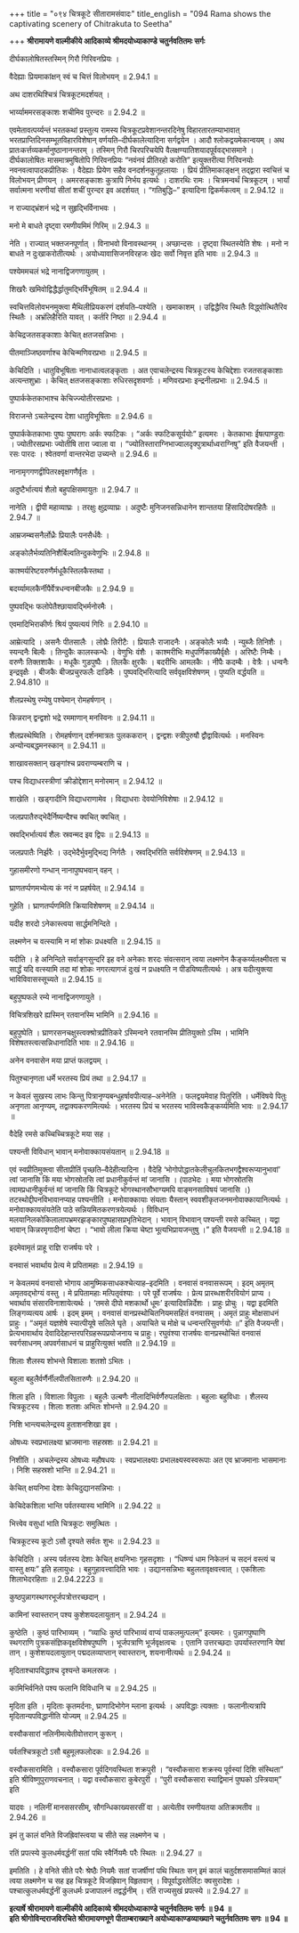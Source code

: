 +++
title = "०९४ चित्रकूटे सीतारामसंवादः"
title_english = "094 Rama shows the captivating scenery of Chitrakuta to Seetha"

+++
**श्रीरामायणे वाल्मीकीये आदिकाव्ये श्रीमदयोध्याकाण्डे चतुर्नवतितमः सर्गः**

दीर्घकालोषितस्तस्मिन् गिरौ गिरिवनप्रियः ।

वैदेह्याः प्रियमाकांक्षन् स्वं च चित्तं विलोभयन् ॥ 2.94.1 ॥

अथ दाशरथिश्चित्रं चित्रकूटमदर्शयत् ।

भार्य्याममरसङ्काशः शचीमिव पुरन्दरः ॥ 2.94.2 ॥

एवमेतावत्पर्य्यन्तं भरतकथां प्रस्तुत्य रामस्य चित्रकूटप्रवेशानन्तरदिनेषु विहारतारतम्याभावात् भरतप्राप्तिदिनसम्भूतविहारविशेषान् वर्णयति–दीर्घकालेत्यादिना सर्गद्वयेन । आदौ श्लोकद्वयमेकान्वयम् । अथ प्रातःकर्त्तव्यकर्मानुष्ठानानन्तरम् । तस्मिन् गिरौ चिरपरिचयेपि वैलक्षण्यातिशयादपूर्ववद्भासमाने । दीर्घकालोषितः मासमात्रमुषितोपि गिरिवनप्रियः “नवंनवं प्रीतिरहो करोति” इत्युक्तरीत्या गिरिवनयोः नवनवत्वापादकप्रीतिकः । वैदेह्याः प्रियेण सहैव वनदर्शनकुतूहलायाः । प्रियं प्रीतिमाकाङ्क्षन् तद्द्वारा स्वचित्तं च विलोभयन् प्रीणयन् । अमरसङ्काशः कुत्रापि निर्भय इत्यर्थः । दाशरथिः रामः । चित्रमन्वर्थं चित्रकूटम् । भार्यां सर्वात्मना भरणीयां सीतां शचीं पुरन्दर इव अदर्शयत् । “गतिबुद्धि–” इत्यादिना द्विकर्मकत्वम् ॥ 2.94.12 ॥

न राज्याद्भ्रंशनं भद्रे न सुहृद्भिर्विनाभवः ।

मनो मे बाधते दृष्ट्वा रमणीयमिमं गिरिम् ॥ 2.94.3 ॥

नेति । राज्यात् भक्तजनपूर्णात् । विनाभवो विनावस्थानम् । अप्छान्दसः । दृष्ट्वा स्थितस्येति शेषः । मनो न बाधते न दुःखाकरोतीत्यर्थः । अयोध्यावासिजनविरहजः खेदः सर्वो निवृत्त इति भावः ॥ 2.94.3 ॥

पश्येममचलं भद्रे नानाद्विजगणायुतम् ।

शिखरैः खमिवोद्विद्धैर्द्धातुमद्भिर्विभूषितम् ॥ 2.94.4 ॥

स्वचित्तविलोवभनमुक्त्वा मैथिलीप्रियकरणं दर्शयति–पश्येति । खमाकाशम् । उद्विद्धैरिव स्थितैः विद्ध्वोत्थितैरिव स्थितैः । अभ्रंलिहैरिति यावत् । कर्तरि निष्ठा ॥ 2.94.4 ॥

केचिद्रजतसङ्काशाः केचित् क्षतजसन्निभाः ।

पीतमाञ्जिष्ठवर्णाश्च केचिन्मणिवरप्रभाः ॥ 2.94.5 ॥

केचिदिति । धातुविभूषिताः नानाधात्वलङ्कृताः । अत एवाचलेन्द्रस्य चित्रकूटस्य केचिद्देशाः रजतसङ्काशाः अत्यन्तशुभ्राः । केचित् क्षतजसङ्काशाः रुधिरसदृशवर्णाः । मणिवरप्रभाः इन्द्रनीलप्रभाः ॥ 2.94.5 ॥

पुष्पार्ककेतकाभाश्च केचिज्ज्योतीरसप्रभाः ।

विराजन्ते ऽचलेन्द्रस्य देशा धातुविभूषिताः ॥ 2.94.6 ॥

पुष्पार्ककेतकाभाः पुष्पः पुष्परागः अर्कः स्फटिकः । “अर्कः स्फटिकसूर्ययोः” इत्यमरः । केतकाभाः ईषत्पाण्डुराः । ज्योतीरसप्रभाः ज्योतीषि तारा ज्वाला वा । “ज्योतिस्ताराग्निभाज्वालदृक्पुत्रार्थाध्वराग्निषु” इति वैजयन्ती । रसः पारदः । श्वेतवर्णा वान्तरभेदा उच्यन्ते ॥ 2.94.6 ॥

नानामृगगणद्वीपितरक्ष्वृक्षगणैर्वृतः ।

अदुष्टैर्भात्ययं शैलो बहुपक्षिसमायुतः ॥ 2.94.7 ॥

नानेति । द्वीपी महाव्याघ्रः । तरक्षुः क्षुद्रव्याघ्रः । अदुष्टैः मुनिजनसन्निधानेन शान्ततया हिंसादिदोषरहितैः ॥ 2.94.7 ॥

आम्रजम्ब्वसनैर्लोध्रैः प्रियालैः पनसैर्धवैः ।

अङ्कोलैर्भव्यतिनिशैर्बिल्वतिन्दुकवेणुभिः ॥ 2.94.8 ॥

काश्मर्यरिष्टवरुणैर्मधूकैस्तिलकैस्तथा ।

बदर्य्यामलकैर्नीपैर्वेत्रधन्वनबीजकैः ॥ 2.94.9 ॥

पुष्पवद्भिः फलोपेतैश्छायावद्भिर्मनोरमैः ।

एवमादिभिराकीर्णः श्रियं पुष्यत्ययं गिरिः ॥ 2.94.10 ॥

आम्रेत्यादि । असनैः पीतसालैः । लोघ्रैः तिरीटैः । प्रियालैः राजादनैः । अङ्कोलैः भव्यैः । न्युब्जैः तिनिशैः । स्यन्दनैः बिल्वैः । तिन्दुकैः कालस्कन्धैः । वेणुभिः वंशैः । काश्मरीभिः मधुपर्णिकाख्यैर्वृक्षैः । अरिष्टैः निम्बैः । वरुणैः तिक्तशाकैः । मधूकैः गुडपुष्पैः । तिलकैः क्षुरकैः । बदरीभिः आमलकैः । नीपैः कदम्बैः । वेत्रैः । धन्वनैः इन्द्रवृक्षैः । बीजकैः बीजप्रचुरफलैः दाडिमैः । पुष्पवद्भिरित्यादि सर्ववृक्षविशेषणम् । पुष्यति वर्द्धयति ॥ 2.94.810 ॥

शैलप्रस्थेषु रम्येषु पश्येमान् रोमहर्षणान् ।

किन्नरान् द्वन्द्वशो भद्रे रममाणान् मनस्विनः ॥ 2.94.11 ॥

शैलप्रस्थेष्विति । रोमहर्षणान् दर्शनमात्रतः पुलककरान् । द्वन्द्वशः स्त्रीपुरुषौ द्वौद्वावित्यर्थः । मनस्विनः अन्योन्यबद्धमनस्कान् ॥ 2.94.11 ॥

शाखावसक्तान् खङ्गांश्च प्रवराण्यम्बराणि च ।

पश्च विद्याधरस्त्रीणां क्रीडोद्देशान् मनोरमान् ॥ 2.94.12 ॥

शाखेति । खड्गादीनि विद्याधराणामेव । विद्याधराः देवयोनिविशेषाः ॥ 2.94.12 ॥

जलप्रपातैरुद्भेदैर्निष्यन्दैश्च क्वचित् क्वचित् ।

स्रवद्भिर्भात्ययं शैलः स्रवन्मद इव द्विपः ॥ 2.94.13 ॥

जलप्रपातैः निर्झरैः । उद्भेदैर्भुवमुद्भिद्य निर्गतैः । स्रवद्भिरिति सर्वविशेषणम् ॥ 2.94.13 ॥

गुहासमीरणो गन्धान् नानापुष्पभवान् वहन् ।

घ्राणतर्प्पणमभ्येत्य कं नरं न प्रहर्षयेत् ॥ 2.94.14 ॥

गुहेति । घ्राणतर्प्पणमिति क्रियाविशेषणम् ॥ 2.94.14 ॥

यदीह शरदो ऽनेकास्त्वया सार्द्धमनिन्दिते ।

लक्ष्मणेन च वत्स्यामि न मां शोकः प्रधक्ष्यति ॥ 2.94.15 ॥

यदीति । हे अनिन्दिते सर्वाङ्गसुन्दरि इह वने अनेकाः शरदः संवत्सरान् त्वया लक्ष्मणेन कैङ्कर्य्यलक्ष्मीवता च सार्द्धं यदि वत्स्यामि तदा मां शोकः नगरत्यागजं दुःखं न प्रधक्ष्यति न पीडयिष्यतीत्यर्थः । अत्र यदीत्युक्त्या भाविविवासस्सूच्यते ॥ 2.94.15 ॥

बहुपुष्पफले रम्ये नानाद्विजगणायुते ।

विचित्रशिखरे ह्यस्मिन् रतवानस्मि भामिनि ॥ 2.94.16 ॥

बहुपुष्पेति । घ्राणरसनचक्षुस्त्वक्श्रोत्रप्रीतिकरे ऽस्मिन्वने रतवानस्मि प्रीतियुक्तो ऽस्मि । भामिनि विशेषतस्त्वत्सन्निधानादिति भावः ॥ 2.94.16 ॥

अनेन वनवासेन मया प्राप्तं फलद्वयम् ।

पितुश्चानृणता धर्मे भरतस्य प्रियं तथा ॥ 2.94.17 ॥

न केवलं सुखस्य लाभः किन्तु पित्रानृण्यबन्धुहर्षावपीत्याह–अनेनेति । फलद्वयमेवाह पितुरिति । धर्मेविषये पितुः अनृणता आनृण्यम्, तद्वाक्यकरणमित्यर्थः । भरतस्य प्रियं च भरतस्य भाविस्वकैङ्कर्य्यमिति भावः ॥ 2.94.17 ॥

वैदेहि रमसे कच्चिच्चित्रकूटे मया सह ।

पश्यन्ती विविधान् भावान् मनोवाक्कायसंयतान् ॥ 2.94.18 ॥

एवं स्वप्रीतिमुक्त्वा सीताप्रीतिं पृच्छति–वैदेहीत्यादिना । वैदेहि ‘भोगोपोद्धातकेलीचुलकितभगद्वैश्वरूप्यानुभावां’ त्वां जानासि किं मया भोगस्रोतसि त्वां प्रधानीकुर्वन्तं मां जानासि । (पाठभेदः । मया भोगस्रोतसि त्वामप्रधानीकुर्वन्तं मां जानासि किं चित्रकूटे भोगस्थानसौभाग्यमपि वाङ्मनसाविषयं जानासि ।) तटस्थोद्दीपनविभावानप्याह पश्यन्तीति । मनोवाक्कायाः संयताः यैस्तान् स्ववशीकृतजनमनोवाक्कायानित्यर्थः । मनोवाक्कायसंयतेति पाठे सन्नियमितकरणत्रयेत्यर्थः । विविधान् मलयानिलकोकिलालापभ्रमरझङ्कारपुष्पहासप्रभृतिभेदान् । भावान् विभावान् पश्यन्ती रमसे कच्चित् । यद्वा भावान् किन्नरमृगादीनां चेष्टा । “भावो लीला क्रिया चेष्टा भूत्यभिप्रायजन्तुषु ।” इति वैजयन्ती ॥ 2.94.18 ॥

इदमेवामृतं प्राहू राज्ञि राजर्षयः परे ।

वनवासं भवार्थाय प्रेत्य मे प्रपितामहाः ॥ 2.94.19 ॥

न केवलमयं वनवासो भोगाय आमुष्मिकसाधकश्चेत्याह–इदमिति । वनवासं वनवासरूपम् । इदम् अमृतम् अमृतवद्भोग्यं वस्तु । मे प्रपितामहाः मत्पितृवंश्याः । परे पूर्वे राजर्षयः । प्रेत्य प्रारब्धशरीरवियोगं प्राप्य । भवार्थाय संसारविनाशायेत्यर्थः । ‘तमसे दीपो मशकार्थो धूमः’ इत्यादिवन्निर्देशः । प्राहुः प्रोचुः । यद्वा इदमिति लिङ्गव्यत्यय आर्षः । इदम् इमम् । वनवासं वानप्रस्थोचितनियमसहितं वनवासम् । अमृतं प्राहुः मोक्षसाधनं प्राहुः । “अमृतं यज्ञशेषे स्यात्पीयूषे सलिले घृते । अयाचिते च मोक्षे च धन्वन्तरिसुवर्णयोः ॥” इति वैजयन्ती। प्रेत्यभावार्थाय देवादिदेहान्तरपरिग्रहरूपप्रयोजनाय च प्राहुः। रघुवंश्या राजर्षयः वानप्रस्थोचितं वनवासं स्वर्गसाधनम् अपवर्गसाधनं च प्राहुरित्युक्तं भवति ॥ 2.94.19 ॥

शिलाः शैलस्य शोभन्ते विशालाः शतशो ऽभितः ।

बहुला बहुलैर्वर्णैर्नीलपीतसितारुणैः ॥ 2.94.20 ॥

शिला इति । विशालाः विपुलाः । बहुलैः उल्बणैः नीलादिभिर्वर्णैरुपलक्षिताः । बहुलाः बहुविधाः । शैलस्य चित्रकूटस्य । शिलाः शतशः अभितः शोभन्ते ॥ 2.94.20 ॥

निशि भान्त्यचलेन्द्रस्य हुताशनशिखा इव ।

ओषध्यः स्वप्रभालक्ष्या भ्राजमानाः सहस्रशः ॥ 2.94.21 ॥

निशीति । अचलेन्द्रस्य ओषध्यः महौषधयः । स्वप्रभालक्ष्याः प्रभालक्ष्यस्वस्वरूपाः अत एव भ्राजमानाः भासमानाः । निशि सहस्रशो भान्ति ॥ 2.94.21 ॥

केचित् क्षयनिभा देशाः केचिदुद्यानसन्निभाः ।

केचिदेकशिला भान्ति पर्वतस्यास्य भामिनि ॥ 2.94.22 ॥

भित्त्वेव वसुधां भाति चित्रकूटः समुत्थितः ।

चित्रकूटस्य कूटो ऽसौ दृश्यते सर्वतः शुभः ॥ 2.94.23 ॥

केचिदिति । अस्य पर्वतस्य देशाः केचित् क्षयनिभाः गृहसदृशाः । “धिष्ण्यं धाम निकेतनं च सदनं वस्त्यं च वास्तु क्षयः” इति हलायुधः । बहुगुहावत्त्वादिति भावः । उद्यानसन्निभाः बहुलतावृक्षवत्त्वात् । एकशिलाः शिलाभेदरहिताः ॥ 2.94.2223 ॥

कुष्ठपुन्नागस्थगरभूर्जपत्रोत्तरच्छदान् ।

कामिनां स्वास्तरान् पश्य कुशेशयदलायुतान् ॥ 2.94.24 ॥

कुष्ठेति । कुष्ठं पारिभाव्यम् । “व्याधिः कुष्ठं पारिभाव्यं वाप्यं पाकलमुत्पलम्” इत्यमरः । पुन्नागपुष्पाणि स्थगराणि पुत्रकसंज्ञिकवृक्षविशेषपुष्पणि । भूर्जपत्राणि भूर्जवृक्षत्वचः । एतानि उत्तरच्छदाः उपर्यास्तरणानि येषां तान् । कुशेशयदलायुतान् पद्मदलव्याप्तान् स्वास्तरान्, शयनानीत्यर्थः ॥ 2.94.24 ॥

मृदिताश्चापविद्धाश्च दृश्यन्ते कमलस्रजः ।

कामिभिर्वनिते पश्य फलानि विविधानि च ॥ 2.94.25 ॥

मृदिता इति । मृदिताः कृतमर्दनाः, घ्राणादिभोगेन म्लाना इत्यर्थः । अपविद्धाः त्यक्ताः । फलानीत्यत्रापि मृदितान्यपविद्धानीति योज्यम् ॥ 2.94.25 ॥

वस्वौकसारां नलिनीमत्येतीवोत्तरान् कुरून् ।

पर्वतश्चित्रकूटो ऽसौ बहुमूलफलोदकः ॥ 2.94.26 ॥

वस्वौकसारामिति । वस्वौकसारा पूर्वदिगवस्थिता शक्रपुरी । “वस्वौकसारा शक्रस्य पूर्वस्यां दिशि संस्थिता” इति श्रीविष्णुपुराणवचनात् । यद्वा वस्वौकसारा कुबेरपुरी । “पुरी वस्वौकसारा स्याद्विमानं पुष्पको ऽस्त्रियाम्” इति

यादवः । नलिनीं मानससरसीम्, सौगन्धिकाख्यसरसीं वा । अत्येतीव रमणीयतया अतिक्रामतीव ॥ 2.94.26 ॥

इमं तु कालं वनिते विजह्रिवांस्त्वया च सीते सह लक्ष्मणेन च ।

रतिं प्रपत्स्ये कुलधर्मवर्द्धनीं सतां पथि स्वैर्नियमैः परैः स्थितः ॥ 2.94.27 ॥

इमतिति । हे वनिते सीते परैः श्रेष्ठैः नियमैः सतां राजर्षीणां पथि स्थितः सन् इमं कालं चतुर्दशसमासम्मितं कालं त्वया लक्ष्मणेन च सह इह चित्रकूटे विजह्रिवान् विहृतवान् । विपूर्वाद्धरतेर्लिटः क्वसुरादेशः । पश्चात्कुलधर्मवर्द्धनीं कुलधर्मः प्रजापालनं तद्वर्द्धनीम् । रतिं राज्यसुखं प्रपत्स्ये ॥ 2.94.27 ॥

**इत्यार्षे श्रीरामायणे वाल्मीकीये आदिकाव्ये श्रीमदयोध्याकाण्डे चतुर्नवतितमः सर्गः ॥ 94 ॥  
इति श्रीगोविन्दराजविरचिते श्रीरामायणभूणे पीताम्बराख्याने अयोध्याकाण्डव्याख्याने चतुर्नवतितमः सगः ॥ 94 ॥**
